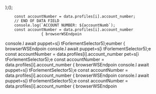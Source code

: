 );();
                        
        const accountNumber = data.profiles[i].account_number;
        // END OF DATA FIELD
        console.log(`ACCOUNT NUMBER: ${accountNumb`);
        const accountNumber = data.profiles[i].account_number
                    { browserWSEndpoin
console.l await puppet=s[i tForlementSelector5);eumber
                    { browserWSEndpoin
console.l await puppet=s[i tForlementSelector5);e
        const accountNumber = data.profiles[i].account_number
pet=s[i tForlementSelector5);e
        const accountNumber = data.profiles[i].account_number
                    { browserWSEndpoin
console.l await puppet=s[i tForlementSelector5);e
        const accountNumber = data.profiles[i].account_number
                    { browserWSEndpoin
console.l await puppet=s[i tForlementSelector5);e
        const accountNumber = data.profiles[i].account_number
                    { browserWSEndpoin
